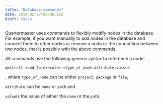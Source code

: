 ```yaml
---
title: "Database commands"
date: 2019-02-27T09:48:15Z
draft: false
---
```


Quartermaster uses commands to flexibly modify nodes in the database. For example, if you want manually to add nodes in the database and connect them to other nodes or remove a node or the connection between two nodes, that is possible with the above commands.

All commands use the following generic syntax to reference a node:

    qmstrctl <cmd_to_execute> <type_of_node:attribute:value>

, where `type_of_node` can be either `project`, `package` or `file`,

`attribute` can be `name` or `path` and 

`value`is the value of either the `name` or the `path`.